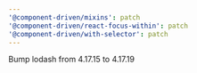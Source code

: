 ```yaml
---
'@component-driven/mixins': patch
'@component-driven/react-focus-within': patch
'@component-driven/with-selector': patch
---
```


Bump lodash from 4.17.15 to 4.17.19
